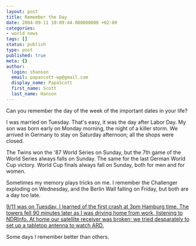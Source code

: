 ```yaml
---
layout: post
title: Remember the Day
date: 2004-09-11 10:09:44.000000000 +02:00
categories:
- world news
tags: []
status: publish
type: post
published: true
meta: {}
author:
  login: shanson
  email: papascott-wp@gmail.com
  display_name: PapaScott
  first_name: Scott
  last_name: Hanson
---
```

<p>Can you remember the day of the week of the important dates in your life?</p>
<p>I was married on Tuesday. That's easy, it was the day after Labor Day. My son was born early on Monday morning, the night of a killer storm. We arrived in Germany to stay on Saturday afternoon; all the shops were closed.</p>
<p>The Twins won the '87 World Series on Sunday, but the 7th game of the World Series always falls on Sunday. The same for the last German World Cup victory. World Cup finals always fall on Sunday, both for men and for women.</p>
<p>Sometimes my memory plays tricks on me. I remember the Challenger exploding on Wednesday, and the Berlin Wall falling on Friday, but both are a day too late.</p>
<p><a href="http://www.papascott.de/archives/2001/09/12/the-day-the-earth-stood-still/">9/11 was on Tuesday. I learned of the first crash at 3pm Hamburg time. The towers fell 90 minutes later as I was driving home from work, listening to NDRInfo. At home our satellite receiver was broken; we tried desparately to set up a tabletop antenna to watch ARD.</a></p>
<p>Some days I remember better than others.</p>

